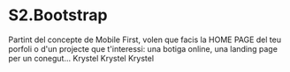 # S2.Bootstrap
Partint del concepte de Mobile First, volen que facis la HOME PAGE del teu porfoli o d'un projecte que t'interessi: una botiga online, una landing page per un conegut... 
Krystel Krystel Krystel